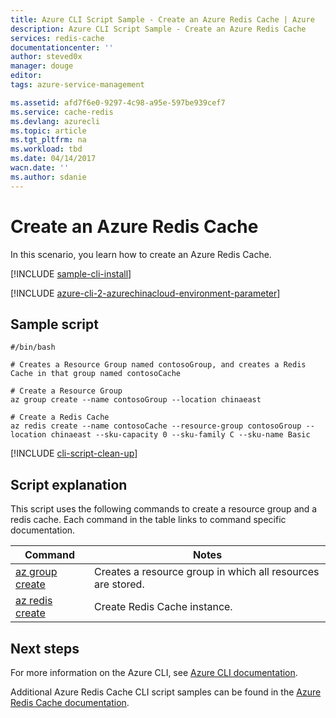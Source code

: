 ```yaml
---
title: Azure CLI Script Sample - Create an Azure Redis Cache | Azure
description: Azure CLI Script Sample - Create an Azure Redis Cache
services: redis-cache
documentationcenter: ''
author: steved0x
manager: douge
editor: 
tags: azure-service-management

ms.assetid: afd7f6e0-9297-4c98-a95e-597be939cef7
ms.service: cache-redis
ms.devlang: azurecli
ms.topic: article
ms.tgt_pltfrm: na
ms.workload: tbd
ms.date: 04/14/2017
wacn.date: ''
ms.author: sdanie
---
```


# Create an Azure Redis Cache

In this scenario, you learn how to create an Azure Redis Cache.

[!INCLUDE [sample-cli-install](../../../includes/sample-cli-install.md)]

[!INCLUDE [azure-cli-2-azurechinacloud-environment-parameter](../../includes/azure-cli-2-azurechinacloud-environment-parameter.md)]

## Sample script

```azurecli
#/bin/bash

# Creates a Resource Group named contosoGroup, and creates a Redis Cache in that group named contosoCache

# Create a Resource Group 
az group create --name contosoGroup --location chinaeast

# Create a Redis Cache
az redis create --name contosoCache --resource-group contosoGroup --location chinaeast --sku-capacity 0 --sku-family C --sku-name Basic

```

[!INCLUDE [cli-script-clean-up](../../../includes/redis-cli-script-clean-up.md)]

## Script explanation

This script uses the following commands to create a resource group and a redis cache. Each command in the table links to command specific documentation.

| Command | Notes |
|---|---|
| [az group create](https://docs.microsoft.com/cli/azure/group#create) | Creates a resource group in which all resources are stored. |
| [az redis create](https://docs.microsoft.com/cli/azure/redis#create) | Create Redis Cache instance. |

## Next steps

For more information on the Azure CLI, see [Azure CLI documentation](https://docs.microsoft.com/cli/azure/overview).

Additional Azure Redis Cache CLI script samples can be found in the [Azure Redis Cache documentation](../cli-samples.md).